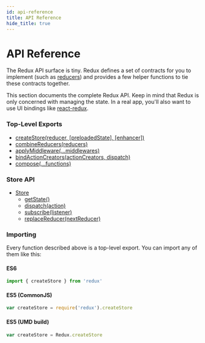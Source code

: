 ```yaml
---
id: api-reference
title: API Reference
hide_title: true
---
```


# API Reference

The Redux API surface is tiny. Redux defines a set of contracts for you to implement (such as [reducers](../understanding/thinking-in-redux/Glossary.md#reducer)) and provides a few helper functions to tie these contracts together.

This section documents the complete Redux API. Keep in mind that Redux is only concerned with managing the state. In a real app, you'll also want to use UI bindings like [react-redux](https://github.com/gaearon/react-redux).

### Top-Level Exports

- [createStore(reducer, [preloadedState], [enhancer])](createStore.md)
- [combineReducers(reducers)](combineReducers.md)
- [applyMiddleware(...middlewares)](applyMiddleware.md)
- [bindActionCreators(actionCreators, dispatch)](bindActionCreators.md)
- [compose(...functions)](compose.md)

### Store API

- [Store](Store.md)
  - [getState()](Store.md#getState)
  - [dispatch(action)](Store.md#dispatchaction)
  - [subscribe(listener)](Store.md#subscribelistener)
  - [replaceReducer(nextReducer)](Store.md#replacereducernextreducer)

### Importing

Every function described above is a top-level export. You can import any of them like this:

#### ES6

```js
import { createStore } from 'redux'
```

#### ES5 (CommonJS)

```js
var createStore = require('redux').createStore
```

#### ES5 (UMD build)

```js
var createStore = Redux.createStore
```
